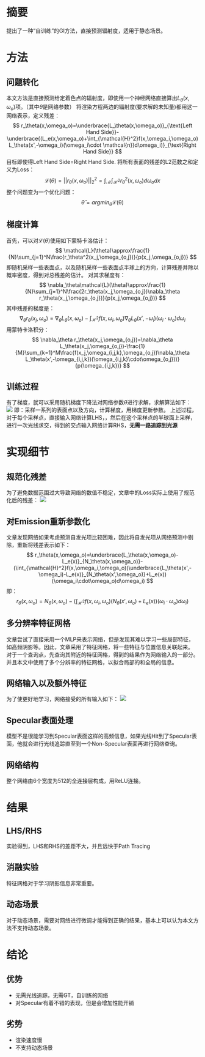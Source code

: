 # 摘要
提出了一种“自训练”的GI方法，直接预测辐射度，适用于静态场景。
# 方法
## 问题转化
本文方法是直接预测给定着色点的辐射度，即使用一个神经网络直接算出$L_\theta(x,\omega_o)$项。（其中$\theta$是网络参数）
将渲染方程两边的辐射度(要求解的未知量)都用这一网络表示，定义残差：
$$
r_\theta(x,\omega_o)=\underbrace{L_\theta(x,\omega_o)}_{\text{Left Hand Side}}-\underbrace{(L_e(x,\omega_o)+\int_{\mathcal{H}^2}f(x,\omega_i,\omega_o)L_\theta(x',-\omega_i)(\omega_i\cdot \mathcal{n})d\omega_i)}_{\text{Right Hand Side}}
$$
目标即使得Left Hand Side=Right Hand Side.
将所有表面的残差的L2范数之和定义为Loss：
$$
\mathcal{L}(\theta)=||r_\theta(x,\omega_o)||_2^2=\int_{\mathcal{M}}\int_{\mathcal{H}^2}r_\theta^2(x,\omega_o)d\omega_odx
$$
整个问题变为一个优化问题：
$$
\hat{\theta}=argmin_\theta\mathcal{L(\theta)}
$$
## 梯度计算
首先，可以对$\mathcal{L}(\theta)$使用如下蒙特卡洛估计：
$$
\mathcal{L}(\theta)\approx\frac{1}{N}\sum_{j=1}^N\frac{r_\theta^2(x_j,\omega_{o,j})}{p(x_j,\omega_{o,j})}
$$
即随机采样一些表面点，以及随机采样一些表面点半球上的方向，计算残差并除以概率密度，得到对总残差的估计。
对其求梯度有：
$$
\nabla_\theta\mathcal{L}(\theta)\approx\frac{1}{N}\sum_{j=1}^N\frac{2r_\theta(x_j,\omega_{o,j})\nabla_\theta r_\theta(x_j,\omega_{o,j})}{p(x_j,\omega_{o,j})}
$$
其中残差的梯度是：
$$
\nabla_\theta r_\theta(x_j,\omega_{o})=\nabla_\theta L_\theta(x,\omega_o)-\int_{\mathcal{H}^2}f(x,\omega_i,\omega_o)\nabla_\theta L_\theta(x',-\omega_i)(\omega_i\cdot\omega_o)d\omega_i
$$
用蒙特卡洛积分：
$$
\nabla_\theta r_\theta(x_j,\omega_{o,j})=\nabla_\theta L_\theta(x_j,\omega_{o,j})-\frac{1}{M}\sum_{k=1}^M\frac{f(x_j,\omega_{i,j,k},\omega_{o,j})\nabla_\theta L_\theta(x',-\omega_{i,j,k})(\omega_{i,j,k}\cdot\omega_{o,j}))}{p(\omega_{i,j,k})}
$$
## 训练过程
有了梯度，就可以采用随机梯度下降法对网络参数$\theta$进行求解，求解算法如下：
![](21.png)
即：采样一系列的表面点以及方向，计算梯度，用梯度更新参数。
上述过程，对于每个采样点，直接输入网络计算LHS，，然后在这个采样点的半球面上采样，进行一次光线求交，得到的交点输入网络计算RHS，**无需一路追踪到光源**
# 实现细节
## 规范化残差
为了避免数据范围过大导致网络的数值不稳定，文章中的Loss实际上使用了规范化后的残差：
![](22.png)
## 对Emission重新参数化
文章发现网络如果考虑预测自发光项比较困难，因此将自发光项从网络预测中剔除，重新将残差表示如下：
$$
r_\theta(x,\omega_o)=\underbrace{L_\theta(x,\omega_o)-L_e(x)}_{N_\theta(x,\omega_o)}-(\int_{\mathcal{H}^2}f(x,\omega_i,\omega_o)(\underbrace{L_\theta(x',-\omega_i)-L_e(x)}_{N_\theta(x',\omega_o)}+L_e(x))(\omega_i\cdot\omega_o)d\omega_i)
$$
即：
$$
r_\theta(x,\omega_o)=N_\theta(x,\omega_o)-(\int_{\mathcal{H}^2}f(x,\omega_i,\omega_o)(N_\theta(x',\omega_o)+L_e(x))(\omega_i\cdot\omega_o)d\omega_i)
$$
## 多分辨率特征网格
文章尝试了直接采用一个MLP来表示网络，但是发现其难以学习一些局部特征，如高频阴影等。因此，文章采用了特征网格，将一些特征与位置信息关联起来。
对于一个查询点，先查询其附近的特征网格，得到的结果作为网络输入的一部分。并且本文中使用了多个分辨率的特征网格，以拟合局部的和全局的信息。
## 网络输入以及额外特征
为了使更好地学习，网络接受的所有输入如下：
![](23.png)
## Specular表面处理
模型不是很能学习到Specular表面这样的高频信息，如果光线Hit到了Specular表面，他就会进行光线追踪直至到一个Non-Specular表面再进行网络查询。
## 网络结构
整个网络由6个宽度为512的全连接层构成，用ReLU连接。
# 结果
## LHS/RHS
实验得到，LHS和RHS的差距不大，并且远快于Path Tracing
## 消融实验
特征网格对于学习阴影信息非常重要。
## 动态场景
对于动态场景，需要对网络进行微调才能得到正确的结果，基本上可以认为本文方法不支持动态场景。
# 结论
## 优势
+ 无需光线追踪，无需GT，自训练的网络
+ 对Specular有着不错的表现，但是会增加性能开销
## 劣势
+ 渲染速度慢
+ 不支持动态场景
